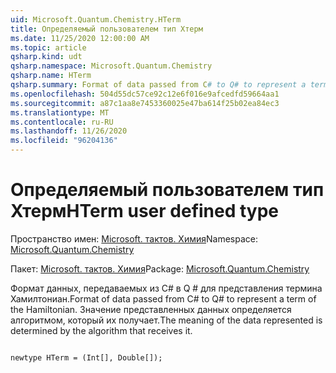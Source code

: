 ```yaml
---
uid: Microsoft.Quantum.Chemistry.HTerm
title: Определяемый пользователем тип Хтерм
ms.date: 11/25/2020 12:00:00 AM
ms.topic: article
qsharp.kind: udt
qsharp.namespace: Microsoft.Quantum.Chemistry
qsharp.name: HTerm
qsharp.summary: Format of data passed from C# to Q# to represent a term of the Hamiltonian. The meaning of the data represented is determined by the algorithm that receives it.
ms.openlocfilehash: 504d55dc57ce92c12e6f016e9afcedfd59664aa1
ms.sourcegitcommit: a87c1aa8e7453360025e47ba614f25b02ea84ec3
ms.translationtype: MT
ms.contentlocale: ru-RU
ms.lasthandoff: 11/26/2020
ms.locfileid: "96204136"
---
```

# <a name="hterm-user-defined-type"></a><span data-ttu-id="b0596-102">Определяемый пользователем тип Хтерм</span><span class="sxs-lookup"><span data-stu-id="b0596-102">HTerm user defined type</span></span>

<span data-ttu-id="b0596-103">Пространство имен: [Microsoft. тактов. Химия](xref:Microsoft.Quantum.Chemistry)</span><span class="sxs-lookup"><span data-stu-id="b0596-103">Namespace: [Microsoft.Quantum.Chemistry](xref:Microsoft.Quantum.Chemistry)</span></span>

<span data-ttu-id="b0596-104">Пакет: [Microsoft. тактов. Химия](https://nuget.org/packages/Microsoft.Quantum.Chemistry)</span><span class="sxs-lookup"><span data-stu-id="b0596-104">Package: [Microsoft.Quantum.Chemistry](https://nuget.org/packages/Microsoft.Quantum.Chemistry)</span></span>


<span data-ttu-id="b0596-105">Формат данных, передаваемых из C# в Q # для представления термина Хамилтониан.</span><span class="sxs-lookup"><span data-stu-id="b0596-105">Format of data passed from C# to Q# to represent a term of the Hamiltonian.</span></span>
<span data-ttu-id="b0596-106">Значение представленных данных определяется алгоритмом, который их получает.</span><span class="sxs-lookup"><span data-stu-id="b0596-106">The meaning of the data represented is determined by the algorithm that receives it.</span></span>

```qsharp

newtype HTerm = (Int[], Double[]);
```

